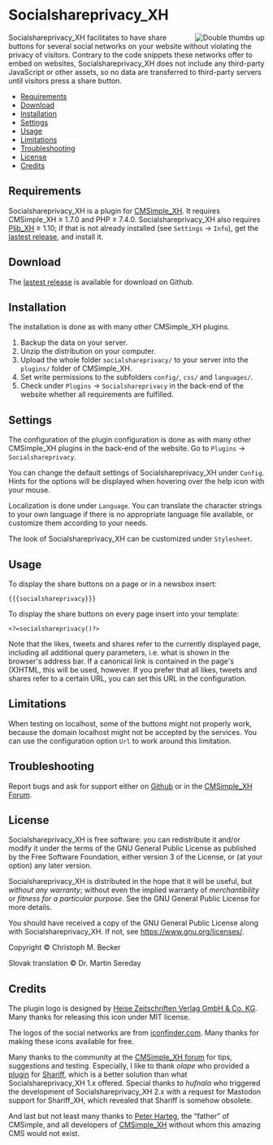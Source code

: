 # Socialshareprivacy_XH

<img src="../socialshareprivacy.png" alt="Double thumbs up" align="right">

Socialshareprivacy_XH facilitates to have share buttons for several social
networks on your website without violating the privacy of visitors.
Contrary to the code snippets these networks offer to embed on websites,
Socialshareprivacy_XH does not include any third-party JavaScript or other assets,
so no data are transferred to third-party servers until visitors press a share button.

- [Requirements](#requirements)
- [Download](#download)
- [Installation](#installation)
- [Settings](#settings)
- [Usage](#usage)
- [Limitations](#limitations)
- [Troubleshooting](#troubleshooting)
- [License](#license)
- [Credits](#credits)

## Requirements

Socialshareprivacy_XH is a plugin for [CMSimple_XH](https://cmsimple-xh.org/).
It requires CMSimple_XH ≥ 1.7.0 and PHP ≥ 7.4.0.
Socialshareprivacy_XH also requires [Plib_XH](https://github.com/cmb69/plib_xh) ≥ 1.10;
if that is not already installed (see `Settings` → `Info`),
get the [lastest release](https://github.com/cmb69/plib_xh/releases/latest),
and install it.

## Download

The [lastest release](https://github.com/cmb69/socialshareprivacy_xh/releases/latest)
is available for download on Github.

## Installation
The installation is done as with many other CMSimple_XH plugins.

1. Backup the data on your server.
1. Unzip the distribution on your computer.
1. Upload the whole folder `socialshareprivacy/` to your server into
   the `plugins/` folder of CMSimple_XH.
1. Set write permissions to the subfolders `config/`, `css/` and
   `languages/`.
1. Check under `Plugins` → `Socialshareprivacy` in the back-end of the website
   whether all requirements are fulfilled.

## Settings

The configuration of the plugin configuration is done as with many other CMSimple_XH
plugins in the back-end of the website. Go to `Plugins` → `Socialshareprivacy`.

You can change the default settings of Socialshareprivacy_XH under `Config`.
Hints for the options will be displayed when hovering over the help icon with
your mouse.

Localization is done under `Language`.  You can translate the character
strings to your own language if there is no appropriate language file available,
or customize them according to your needs.

The look of Socialshareprivacy_XH can be customized under `Stylesheet`.

## Usage

To display the share buttons on a page or in a newsbox insert:

    {{{socialshareprivacy}}}

To display the share buttons on every page insert into your template:

    <?=socialshareprivacy()?>

Note that the likes, tweets and shares refer to the currently displayed page,
including all additional query parameters, i.e. what is shown in the browser's
address bar. If a canonical link is contained in the page's (X)HTML, this will
be used, however. If you prefer that all likes, tweets and shares refer to a
certain URL, you can set this URL in the configuration.

## Limitations

When testing on localhost, some of the buttons might not properly work,
because the domain localhost might not be accepted by the services. You can use
the configuration option `Url` to work around this limitation.

## Troubleshooting

Report bugs and ask for support either on
[Github](https://github.com/cmb69/socialshareprivacy_xh/issues)
or in the [CMSimple_XH Forum](https://cmsimpleforum.com/).

## License

Socialshareprivacy_XH is free software: you can redistribute it and/or modify
it under the terms of the GNU General Public License as published by
the Free Software Foundation, either version 3 of the License, or
(at your option) any later version.

Socialshareprivacy_XH is distributed in the hope that it will be useful,
but *without any warranty*; without even the implied warranty of
*merchantibility* or *fitness for a particular purpose*. See the
GNU General Public License for more details.

You should have received a copy of the GNU General Public License
along with Socialshareprivacy_XH.  If not, see <https://www.gnu.org/licenses/>.

Copyright © Christoph M. Becker

Slovak translation © Dr. Martin Sereday

## Credits

The plugin logo is designed by [Heise Zeitschriften Verlag GmbH & Co. KG](https://www.heise.de/).
Many thanks for releasing this icon under MIT license.

The logos of the social networks are from
[iconfinder.com](https://www.iconfinder.com/search/icons?price=free&category=social-media&q=social+media).
Many thanks for making these icons available for free.

Many thanks to the community at the [CMSimple_XH forum](https://www.cmsimpleforum.com/)
for tips, suggestions and testing.
Especially, I like to thank *olape* who provided a
[plugin](https://olaf.penschke.net/?CMSimple_XH/Plugins/Shariff_XH) for
[Shariff](https://www.heise.de/hintergrund/Ein-Shariff-fuer-mehr-Datenschutz-2467514.html),
which is a better solution than what Socialshareprivacy_XH 1.x offered.
Special thanks to *hufnala* who triggered the development of Socialshareprivacy_XH 2.x
with a request for Mastodon support for Shariff_XH, which revealed that Shariff is
somehow obsolete.

And last but not least many thanks to [Peter Harteg](httsp://www.harteg.dk),
the “father” of CMSimple,
and all developers of [CMSimple_XH](https://www.cmsimple-xh.org)
without whom this amazing CMS would not exist.
